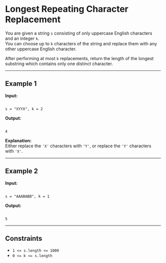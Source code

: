 # Longest Repeating Character Replacement  

You are given a string `s` consisting of only uppercase English characters and an integer `k`.  
You can choose up to `k` characters of the string and replace them with any other uppercase English character.  

After performing at most `k` replacements, return the length of the longest substring which contains only one distinct character.  

---

## Example 1

**Input:**  
```

s = "XYYX", k = 2

```

**Output:**  
```

4

```

**Explanation:**  
Either replace the `'X'` characters with `'Y'`, or replace the `'Y'` characters with `'X'`.

---

## Example 2

**Input:**  
```

s = "AAABABB", k = 1

```

**Output:**  
```

5

```

---

## Constraints
- `1 <= s.length <= 1000`  
- `0 <= k <= s.length`  
